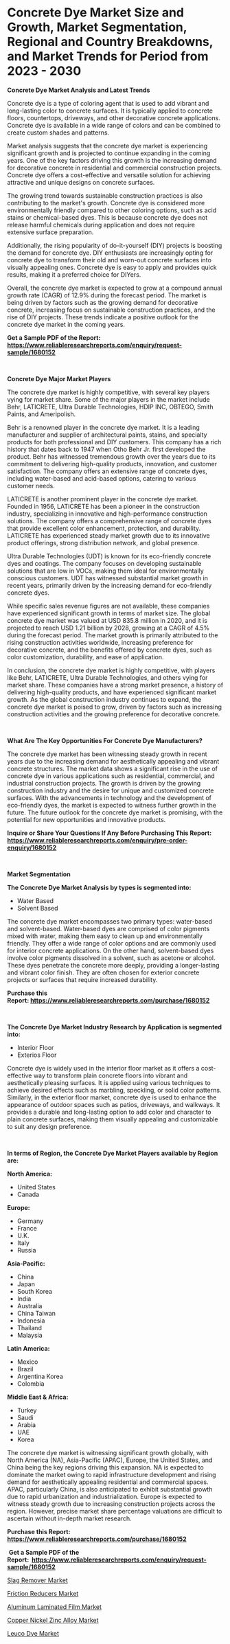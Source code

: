 <p><h1>Concrete Dye Market Size and Growth, Market Segmentation, Regional and Country Breakdowns, and Market Trends for Period from 2023 -  2030</h1></p><p><strong>Concrete Dye Market Analysis and Latest Trends</strong></p>
<p><p>Concrete dye is a type of coloring agent that is used to add vibrant and long-lasting color to concrete surfaces. It is typically applied to concrete floors, countertops, driveways, and other decorative concrete applications. Concrete dye is available in a wide range of colors and can be combined to create custom shades and patterns.</p><p>Market analysis suggests that the concrete dye market is experiencing significant growth and is projected to continue expanding in the coming years. One of the key factors driving this growth is the increasing demand for decorative concrete in residential and commercial construction projects. Concrete dye offers a cost-effective and versatile solution for achieving attractive and unique designs on concrete surfaces.</p><p>The growing trend towards sustainable construction practices is also contributing to the market's growth. Concrete dye is considered more environmentally friendly compared to other coloring options, such as acid stains or chemical-based dyes. This is because concrete dye does not release harmful chemicals during application and does not require extensive surface preparation.</p><p>Additionally, the rising popularity of do-it-yourself (DIY) projects is boosting the demand for concrete dye. DIY enthusiasts are increasingly opting for concrete dye to transform their old and worn-out concrete surfaces into visually appealing ones. Concrete dye is easy to apply and provides quick results, making it a preferred choice for DIYers.</p><p>Overall, the concrete dye market is expected to grow at a compound annual growth rate (CAGR) of 12.9% during the forecast period. The market is being driven by factors such as the growing demand for decorative concrete, increasing focus on sustainable construction practices, and the rise of DIY projects. These trends indicate a positive outlook for the concrete dye market in the coming years.</p></p>
<p><strong>Get a Sample PDF of the Report:&nbsp; <a href="https://www.reliableresearchreports.com/enquiry/request-sample/1680152">https://www.reliableresearchreports.com/enquiry/request-sample/1680152</a></strong></p>
<p>&nbsp;</p>
<p><strong>Concrete Dye Major Market Players</strong></p>
<p><p>The concrete dye market is highly competitive, with several key players vying for market share. Some of the major players in the market include Behr, LATICRETE, Ultra Durable Technologies, HDIP INC, OBTEGO, Smith Paints, and Ameripolish.</p><p>Behr is a renowned player in the concrete dye market. It is a leading manufacturer and supplier of architectural paints, stains, and specialty products for both professional and DIY customers. This company has a rich history that dates back to 1947 when Otho Behr Jr. first developed the product. Behr has witnessed tremendous growth over the years due to its commitment to delivering high-quality products, innovation, and customer satisfaction. The company offers an extensive range of concrete dyes, including water-based and acid-based options, catering to various customer needs.</p><p>LATICRETE is another prominent player in the concrete dye market. Founded in 1956, LATICRETE has been a pioneer in the construction industry, specializing in innovative and high-performance construction solutions. The company offers a comprehensive range of concrete dyes that provide excellent color enhancement, protection, and durability. LATICRETE has experienced steady market growth due to its innovative product offerings, strong distribution network, and global presence.</p><p>Ultra Durable Technologies (UDT) is known for its eco-friendly concrete dyes and coatings. The company focuses on developing sustainable solutions that are low in VOCs, making them ideal for environmentally conscious customers. UDT has witnessed substantial market growth in recent years, primarily driven by the increasing demand for eco-friendly concrete dyes.</p><p>While specific sales revenue figures are not available, these companies have experienced significant growth in terms of market size. The global concrete dye market was valued at USD 835.8 million in 2020, and it is projected to reach USD 1.21 billion by 2028, growing at a CAGR of 4.5% during the forecast period. The market growth is primarily attributed to the rising construction activities worldwide, increasing preference for decorative concrete, and the benefits offered by concrete dyes, such as color customization, durability, and ease of application.</p><p>In conclusion, the concrete dye market is highly competitive, with players like Behr, LATICRETE, Ultra Durable Technologies, and others vying for market share. These companies have a strong market presence, a history of delivering high-quality products, and have experienced significant market growth. As the global construction industry continues to expand, the concrete dye market is poised to grow, driven by factors such as increasing construction activities and the growing preference for decorative concrete.</p></p>
<p>&nbsp;</p>
<p><strong>What Are The Key Opportunities For Concrete Dye Manufacturers?</strong></p>
<p><p>The concrete dye market has been witnessing steady growth in recent years due to the increasing demand for aesthetically appealing and vibrant concrete structures. The market data shows a significant rise in the use of concrete dye in various applications such as residential, commercial, and industrial construction projects. The growth is driven by the growing construction industry and the desire for unique and customized concrete surfaces. With the advancements in technology and the development of eco-friendly dyes, the market is expected to witness further growth in the future. The future outlook for the concrete dye market is promising, with the potential for new opportunities and innovative products.</p></p>
<p><strong>Inquire or Share Your Questions If Any Before Purchasing This Report: <a href="https://www.reliableresearchreports.com/enquiry/pre-order-enquiry/1680152">https://www.reliableresearchreports.com/enquiry/pre-order-enquiry/1680152</a></strong></p>
<p>&nbsp;</p>
<p><strong>Market Segmentation</strong></p>
<p><strong>The Concrete Dye Market Analysis by types is segmented into:</strong></p>
<p><ul><li>Water Based</li><li>Solvent Based</li></ul></p>
<p><p>The concrete dye market encompasses two primary types: water-based and solvent-based. Water-based dyes are comprised of color pigments mixed with water, making them easy to clean up and environmentally friendly. They offer a wide range of color options and are commonly used for interior concrete applications. On the other hand, solvent-based dyes involve color pigments dissolved in a solvent, such as acetone or alcohol. These dyes penetrate the concrete more deeply, providing a longer-lasting and vibrant color finish. They are often chosen for exterior concrete projects or surfaces that require increased durability.</p></p>
<p><strong>Purchase this Report:&nbsp;<a href="https://www.reliableresearchreports.com/purchase/1680152">https://www.reliableresearchreports.com/purchase/1680152</a></strong></p>
<p>&nbsp;</p>
<p><strong>The Concrete Dye Market Industry Research by Application is segmented into:</strong></p>
<p><ul><li>Interior Floor</li><li>Exterios Floor</li></ul></p>
<p><p>Concrete dye is widely used in the interior floor market as it offers a cost-effective way to transform plain concrete floors into vibrant and aesthetically pleasing surfaces. It is applied using various techniques to achieve desired effects such as marbling, speckling, or solid color patterns. Similarly, in the exterior floor market, concrete dye is used to enhance the appearance of outdoor spaces such as patios, driveways, and walkways. It provides a durable and long-lasting option to add color and character to plain concrete surfaces, making them visually appealing and customizable to suit any design preference.</p></p>
<p>&nbsp;</p>
<p><strong>In terms of Region, the Concrete Dye Market Players available by Region are:</strong></p>
<p>
    <p> <strong> North America: </strong>
        <ul>
            <li>United States</li>
            <li>Canada</li>
        </ul>
        </p> 
    <p> <strong> Europe: </strong>
        <ul>
            <li>Germany</li>
            <li>France</li>
            <li>U.K.</li>
            <li>Italy</li>
            <li>Russia</li>
        </ul>
        </p> 
    <p> <strong> Asia-Pacific: </strong>
        <ul>
            <li>China</li>
            <li>Japan</li>
            <li>South Korea</li>
            <li>India</li>
            <li>Australia</li>
            <li>China Taiwan</li>
            <li>Indonesia</li>
            <li>Thailand</li>
            <li>Malaysia</li>
        </ul>
        </p> 
    <p> <strong> Latin America: </strong>
        <ul>
            <li>Mexico</li>
            <li>Brazil</li>
            <li>Argentina Korea</li>
            <li>Colombia</li>
        </ul>
        </p> 
    <p> <strong> Middle East & Africa: </strong>
        <ul>
            <li>Turkey</li>
            <li>Saudi</li>
            <li>Arabia</li>
            <li>UAE</li>
            <li>Korea</li>
        </ul>
    </p>
    </p>
<p><p>The concrete dye market is witnessing significant growth globally, with North America (NA), Asia-Pacific (APAC), Europe, the United States, and China being the key regions driving this expansion. NA is expected to dominate the market owing to rapid infrastructure development and rising demand for aesthetically appealing residential and commercial spaces. APAC, particularly China, is also anticipated to exhibit substantial growth due to rapid urbanization and industrialization. Europe is expected to witness steady growth due to increasing construction projects across the region. However, precise market share percentage valuations are difficult to ascertain without in-depth market research.</p></p>
<p><strong>Purchase this Report: <a href="https://www.reliableresearchreports.com/purchase/1680152">https://www.reliableresearchreports.com/purchase/1680152</a></strong></p>
<p>&nbsp;<strong>Get a Sample PDF of the Report:&nbsp;&nbsp;<a href="https://www.reliableresearchreports.com/enquiry/request-sample/1680152">https://www.reliableresearchreports.com/enquiry/request-sample/1680152</a></strong></p>
<p><strong></strong></p>
<p><p><a href="https://github.com/Krish2023na/Market-Research-Report-List-1/blob/main/slag-remover-market.md">Slag Remover Market</a></p><p><a href="https://github.com/zebdakicsin/Market-Research-Report-List-1/blob/main/friction-reducers-market.md">Friction Reducers Market</a></p><p><a href="https://github.com/kipkeeva/Market-Research-Report-List-1/blob/main/aluminum-laminated-film-market.md">Aluminum Laminated Film Market</a></p><p><a href="https://github.com/kuntayevaz/Market-Research-Report-List-1/blob/main/copper-nickel-zinc-alloy-market.md">Copper Nickel Zinc Alloy Market</a></p><p><a href="https://github.com/kholmovskayalyudmila/Market-Research-Report-List-1/blob/main/leuco-dye-market.md">Leuco Dye Market</a></p></p>